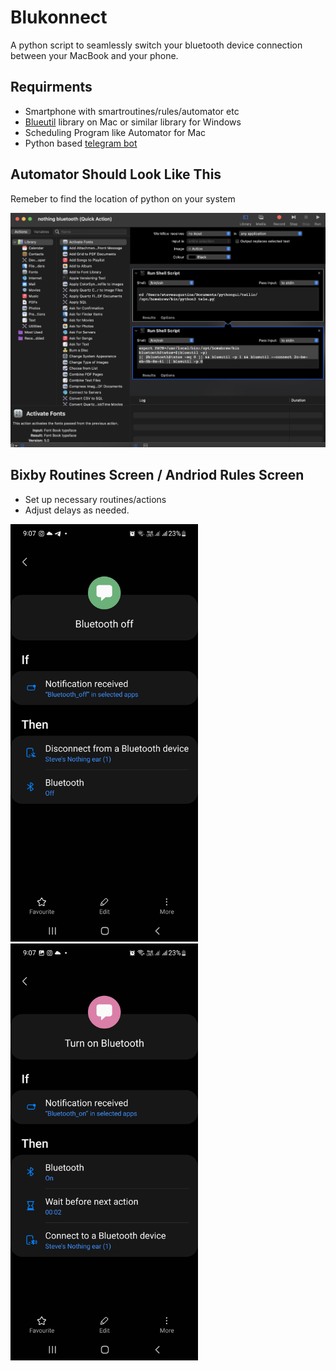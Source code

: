 # Blukonnect
A python script to seamlessly switch your bluetooth device connection between your MacBook and your phone.

## Requirments
* Smartphone with smartroutines/rules/automator etc
* [Blueutil](https://github.com/toy/blueutil) library on Mac or similar library for Windows
* Scheduling Program like Automator for Mac
* Python based [telegram bot](https://github.com/python-telegram-bot/python-telegram-bot)



## Automator Should Look Like This
Remeber to find the location of python on your system


![automator](https://github.com/steveaugustine/Blukonnect/blob/main/Automator.png)


## Bixby Routines Screen / Andriod Rules Screen
* Set up necessary routines/actions
* Adjust delays as needed.



<img src="https://github.com/steveaugustine/Blukonnect/blob/07057b6e05783e27c8ef164039f681427d38fb55/Screenshot_20220906-210743_Bixby%20Routines.jpg" width="300">

<img src="https://github.com/steveaugustine/Blukonnect/blob/460acaeb0761cfb34900f7ee71fc92ffe37819a0/Screenshot_20220906-210749_Bixby%20Routines.jpg" width="300">




